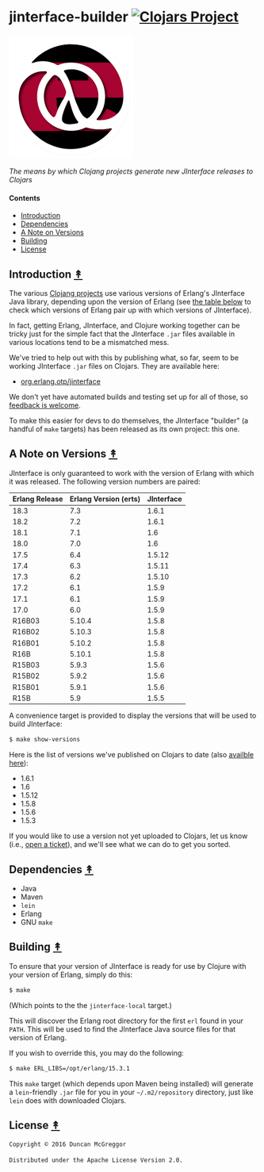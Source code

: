 # jinterface-builder [![Clojars Project][clojars-badge]][clojars]

[![Clojang logo][clojang-logo]][clojang-logo-large]

*The means by which Clojang projects generate new JInterface releases to
Clojars*


#### Contents

* [Introduction](#introduction-)
* [Dependencies](#dependencies-)
* [A Note on Versions](#a-note-on-versions-)
* [Building](#building-)
* [License](#license-)


## Introduction [&#x219F;](#contents)

The various [Clojang projects](https://github.com/clojang) use various versions
of Erlang's JInterface Java library, depending upon the version of Erlang (see
[the table below](#a-note-on-versions-) to check which versions of Erlang pair up with which versions of
JInterface).

In fact, getting Erlang, JInterface, and Clojure working together can be tricky just for the simple fact that the JInterface ``.jar`` files available in various locations tend to be a mismatched mess.

We've tried to help out with this by publishing what, so far, seem to be working JInterface ``.jar`` files on Clojars. They are available here:

* [org.erlang.otp/jinterface](https://clojars.org/org.erlang.otp/jinterface)

We don't yet have automated builds and testing set up for all of those, so [feedback is welcome](https://github.com/clojang/jinterface-builder/issues/new).

To make this easier for devs to do themselves, the JInterface "builder" (a handful of ``make`` targets) has been released as its own project: this one.


## A Note on Versions [&#x219F;](#contents)

JInterface is only guaranteed to work with the version of Erlang with which it
was released. The following version numbers are paired:

| Erlang Release | Erlang Version (erts) | JInterface |
|----------------|-----------------------|------------|
| 18.3           | 7.3                   | 1.6.1      |
| 18.2           | 7.2                   | 1.6.1      |
| 18.1           | 7.1                   | 1.6        |
| 18.0           | 7.0                   | 1.6        |
| 17.5           | 6.4                   | 1.5.12     |
| 17.4           | 6.3                   | 1.5.11     |
| 17.3           | 6.2                   | 1.5.10     |
| 17.2           | 6.1                   | 1.5.9      |
| 17.1           | 6.1                   | 1.5.9      |
| 17.0           | 6.0                   | 1.5.9      |
| R16B03         | 5.10.4                | 1.5.8      |
| R16B02         | 5.10.3                | 1.5.8      |
| R16B01         | 5.10.2                | 1.5.8      |
| R16B           | 5.10.1                | 1.5.8      |
| R15B03         | 5.9.3                 | 1.5.6      |
| R15B02         | 5.9.2                 | 1.5.6      |
| R15B01         | 5.9.1                 | 1.5.6      |
| R15B           | 5.9                   | 1.5.5      |

A convenience target is provided to display the versions that will be used to build JInterface:

```bash
$ make show-versions
```

Here is the list of versions we've published on Clojars to date (also [availble here](https://clojars.org/org.erlang.otp/jinterface/versions)):

* 1.6.1
* 1.6
* 1.5.12
* 1.5.8
* 1.5.6
* 1.5.3

If you would like to use a version not yet uploaded to Clojars, let us know (i.e., [open a ticket](https://github.com/clojang/jinterface-builder/issues/new)), and we'll see what we can do to get you sorted.


## Dependencies [&#x219F;](#contents)

* Java
* Maven
* ``lein``
* Erlang
* GNU ``make``


## Building [&#x219F;](#contents)

To ensure that your version of JInterface is ready for use by Clojure with your
version of Erlang, simply do this:


```bash
$ make
```

(Which points to the the ``jinterface-local`` target.)

This will discover the Erlang root directory for the first ``erl`` found in your
``PATH``. This will be used to find the JInterface Java source files for that version
of Erlang.

If you wish to override this, you may do the following:

```bash
$ make ERL_LIBS=/opt/erlang/15.3.1
```

This ``make`` target (which depends upon Maven being installed) will
generate a ``lein``-friendly ``.jar`` file for you in your
``~/.m2/repository`` directory, just like ``lein`` does with downloaded Clojars.


## License [&#x219F;](#contents)

```
Copyright © 2016 Duncan McGreggor

Distributed under the Apache License Version 2.0.
```


<!-- Named page links below: /-->

[travis]: https://travis-ci.org/clojang/jinterface-builder
[travis-badge]: https://travis-ci.org/clojang/jinterface-builder.png?branch=master
[clojang-logo]: resources/images/clojang-logo-250x.png
[clojang-logo-large]: resources/images/clojang-logo-1000x.png
[clojars]: https://clojars.org/org.erlang.otp/jinterface
[clojars-badge]: https://img.shields.io/clojars/v/org.erlang.otp/jinterface.svg
